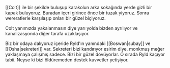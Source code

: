 ---
---  
  
[[Colt]] ile bir şekilde buluşup karakolun arka sokağında yerde gizli bir kapak buluyoruz. Buradan içeri girince önce bir tuzak yiyoruz. Sonra wereratlerle karşılaşıp onları bir güzel biçiyoruz.  
  
Colt yanımızda yakalanmasın diye yarı yolda bizden ayrılıyor ve kanalizasyonda diğer tarafa uzaklaşıyor.  
  
Biz bir odaya dalıyoruz içeride Ryld'ın yanındaki [[Boswan|subay]] ve [[Osha|sekreteri]] var. Sekreteri bizi kandırıyor esirim diye, monkmuş meğer yaklaşmaya çalışmış sadece. Bizi bir güzel dövüyorlar. O sırada Ryld kaçıyor tabii. Neyse ki bizi öldüremeden destek kuvvetler yetişiyor.